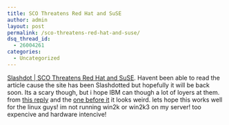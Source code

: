 ```yaml
---
title: SCO Threatens Red Hat and SuSE
author: admin
layout: post
permalink: /sco-threatens-red-hat-and-suse/
dsq_thread_id:
  - 26004261
categories:
  - Uncategorized
---
```

[Slashdot | SCO Threatens Red Hat and SuSE][1]. Havent been able to read the article cause the site has been <a hreg="http://godonlyknows.lotas-smartman.net/?q=slashdotted">Slashdotted</a> but hopefully it will be back soon. Its a scary though, but i hope IBM can though a lot of loyers at them. from [this reply][2] and the [one before it][3] it looks weird. lets hope this works well for the linux guys! im not running win2k or win2k3 on my server! too expencive and hardware intencive!

 [1]: http://slashdot.org/articles/03/04/23/1925259.shtml?tid=123 "Slashdot | SCO Threatens Red Hat and SuSE"
 [2]: http://slashdot.org/comments.pl?sid=61770&cid=5794251
 [3]: http://slashdot.org/comments.pl?sid=61770&cid=5793242